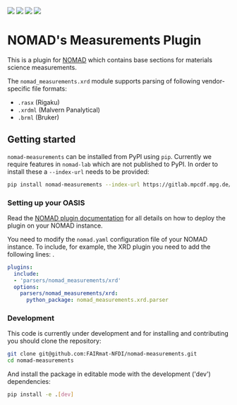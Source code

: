 ![](https://github.com/FAIRmat-NFDI/nomad-measurements/actions/workflows/publish.yml/badge.svg)
![](https://img.shields.io/pypi/pyversions/nomad-measurements)
![](https://img.shields.io/pypi/l/nomad-measurements)
![](https://img.shields.io/pypi/v/nomad-measurements)

# NOMAD's Measurements Plugin
This is a plugin for [NOMAD](https://nomad-lab.eu) which contains base sections for
materials science measurements. 

The `nomad_measurements.xrd` module supports
parsing of following vendor-specific file formats:
- `.rasx` (Rigaku)
- `.xrdml` (Malvern Panalytical)
- `.brml` (Bruker)

## Getting started
`nomad-measurements` can be installed from PyPI using `pip`.
Currently we require features in `nomad-lab` which are not published to PyPI.
In order to install these a `--index-url` needs to be provided:
```sh
pip install nomad-measurements --index-url https://gitlab.mpcdf.mpg.de/api/v4/projects/2187/packages/pypi/simple
```
### Setting up your OASIS
Read the [NOMAD plugin documentation](https://nomad-lab.eu/prod/v1/staging/docs/plugins/plugins.html#add-a-plugin-to-your-nomad) for all details on how to deploy the plugin on your NOMAD instance.

You need to modify the ```nomad.yaml``` configuration file of your NOMAD instance.
To include, for example, the XRD plugin you need to add the following lines: .

```yaml
plugins:
  include:
  - 'parsers/nomad_measurements/xrd'
  options:
    parsers/nomad_measurements/xrd:
      python_package: nomad_measurements.xrd.parser
 ```

### Development
This code is currently under development and for installing and contributing you should clone the repository:
```sh
git clone git@github.com:FAIRmat-NFDI/nomad-measurements.git
cd nomad-measurements
```

And install the package in editable mode with the development ('dev') dependencies:
```sh
pip install -e .[dev]
```